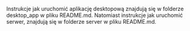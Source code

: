 Instrukcje jak uruchomić aplikację desktopową znajdują się w folderze desktop_app w pliku README.md. Natomiast instrukcje jak uruchomić serwer, znajdują się w folderze server w pliku README.md.
